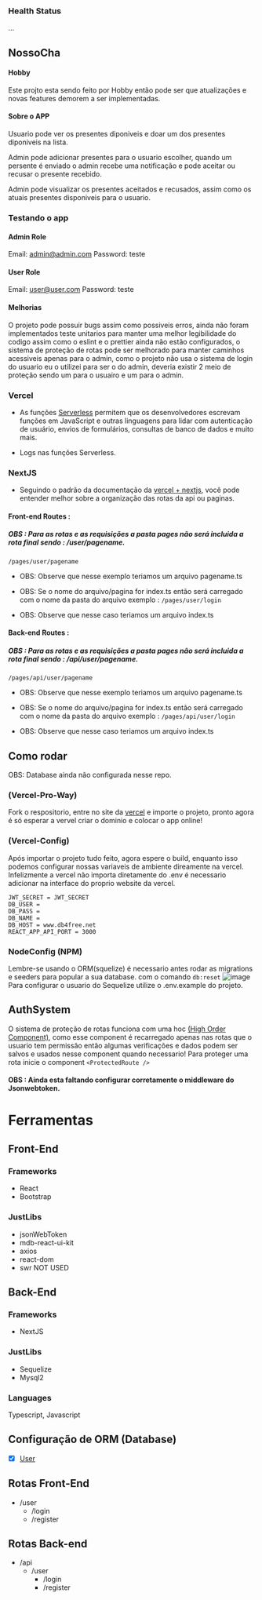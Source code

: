 ### Health Status
...
## NossoCha
#### Hobby
Este projto esta sendo feito por Hobby então pode ser que atualizações e novas features demorem a ser implementadas.

#### Sobre o APP
Usuario pode ver os presentes diponiveis e doar um dos presentes diponiveis na lista.

Admin pode adicionar presentes para o usuario escolher, quando um persente é enviado o admin recebe uma notificação e pode aceitar ou recusar o presente recebido.

Admin pode visualizar os presentes aceitados e recusados, assim como os atuais presentes disponiveis para o usuario.

### Testando o app
#### Admin Role
Email: admin@admin.com
Password: teste
#### User Role
Email: user@user.com
Password: teste

#### Melhorias
O projeto pode possuir bugs assim como possiveis erros, ainda não foram implementados teste unitarios para manter uma melhor legibilidade do codigo assim como o eslint e o prettier ainda não estão configurados, o sistema de proteção de rotas pode ser melhorado para manter caminhos acessiveis apenas para o admin, como o projeto não usa o sistema de login do usuario eu o utilizei para ser o do admin, deveria existir 2 meio de proteção sendo um para o usuairo e um para o admin.


### Vercel
- As funções [Serverless](https://vercel.com/docs/concepts/functions/serverless-functions) permitem que os desenvolvedores escrevam funções em JavaScript e outras linguagens para lidar com autenticação de usuário, envios de formulários, consultas de banco de dados  e muito mais.

- Logs nas funções Serverless.

### NextJS
- Seguindo o padrão da documentação da [vercel + nextjs](https://vercel.com/docs/frameworks/nextjs), você pode entender melhor sobre a organização das rotas da api ou paginas.

#### Front-end Routes :
##### OBS : Para as rotas e as requisições a pasta pages não será incluida a rota final sendo : /user/pagename.

`/pages/user/pagename`
- OBS: Observe que nesse exemplo teriamos um arquivo pagename.ts

- OBS: Se o nome do arquivo/pagina for index.ts então será carregado com o nome da pasta do arquivo exemplo :
`/pages/user/login`
- OBS: Observe que nesse caso teriamos um arquivo index.ts

#### Back-end Routes :
##### OBS : Para as rotas e as requisições a pasta pages não será incluida a rota final sendo : /api/user/pagename.

`/pages/api/user/pagename`
- OBS: Observe que nesse exemplo teriamos um arquivo pagename.ts

- OBS: Se o nome do arquivo/pagina for index.ts então será carregado com o nome da pasta do arquivo exemplo :
`/pages/api/user/login`
- OBS: Observe que nesse caso teriamos um arquivo index.ts

## Como rodar
OBS: Database ainda não configurada nesse repo.
### (Vercel-Pro-Way)
Fork o respositorio, entre no site da [vercel](https://vercel.com/) e importe o projeto, pronto agora é só esperar a vervel criar o dominio e colocar o app online!
### (Vercel-Config)
Após importar o projeto tudo feito, agora espere o build, enquanto isso podemos configurar nossas variaveis de ambiente direamente na vercel.
Infelizmente a vercel não importa diretamente do .env é necessario adicionar na interface do proprio website da vercel.
```
JWT_SECRET = JWT_SECRET
DB_USER = 
DB_PASS = 
DB_NAME =
DB_HOST = www.db4free.net
REACT_APP_API_PORT = 3000
```
### NodeConfig (NPM)
Lembre-se usando o ORM(squelize) é necessario antes rodar as migrations e seeders para popular a sua database.
com o comando `db:reset`
![image](https://github.com/Underewarrr/template-vercel-serverless-fullstack/assets/74227915/b6435c71-2932-4146-ab7a-4a0ebb2a3126)
Para configurar o usuario do Sequelize utilize o .env.example do projeto.


## AuthSystem
O sistema de proteção de rotas funciona com uma hoc [(High Order Component)](https://github.com/Underewarrr/template-vercel-serverless-fullstack/blob/master/pages/hoc/withAuth.tsx), como esse component é recarregado apenas nas rotas que o usuario tem permissão então algumas verificações e dados podem ser salvos e usados nesse component quando necessario!
Para proteger uma rota inicie o component `<ProtectedRoute />`

#### OBS : Ainda esta faltando configurar corretamente o middleware do Jsonwebtoken.

#### 

# Ferramentas
## Front-End
### Frameworks
- React 
- Bootstrap
### JustLibs
- jsonWebToken
- mdb-react-ui-kit
- axios
- react-dom
- swr NOT USED
## Back-End
### Frameworks
- NextJS

### JustLibs
- Sequelize
- Mysql2
### Languages
Typescript, Javascript

## Configuração de ORM (Database)
 - [x] [User](https://github.com/Underewarrr/template-vercel-serverless-fullstack/blob/master/database/models/User.ts)
## Rotas Front-End
- /user
  - /login
  - /register

## Rotas Back-end
- /api
  - /user
    - /login
    - /register

